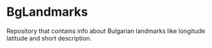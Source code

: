 # BgLandmarks
Repository that contains info about Bulgarian landmarks like longitude latitude and short description.
